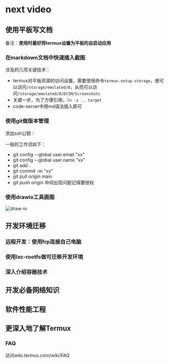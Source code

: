 # next video
## 使用平板写文档
备注：**使用时最好将termux设置为平板的自启动应用**
### 在markdown文档中快速插入截图
涉及的几项关键技术：
* termux对平板资源的访问设置，需要使用命令`termux-setup-storage`，便可以访问`/storage/emulated/0`，从而可以访问`/storage/emulated/0/DCIM/Screenshots`
* 关键一步，为了方便引用，`ln -s .. target`
* code-server中用md语法插入即可

### 使用git做版本管理
添加ssh公钥：


一般的工作流如下：
* git config --global user.email "xx"
* git config --global user.name "xx"
* git add .
* git commit -m "xx"
* git pull origin main
* git push origin
中间出现问题记得要授权

### 使用drawio工具画图
![draw-io](/storage/dcim/Screenshots/Screenshot_20230727_161615_Edge.jpg)

## 开发环境迁移

### 远程开发：使用frp连接自己电脑

### 使用lxc-rootfs做可迁移开发环境

### 深入介绍容器技术

## 开发必备网络知识

## 软件性能工程

## 更深入地了解Termux
### FAQ
访问wiki.termux.com/wiki/FAQ